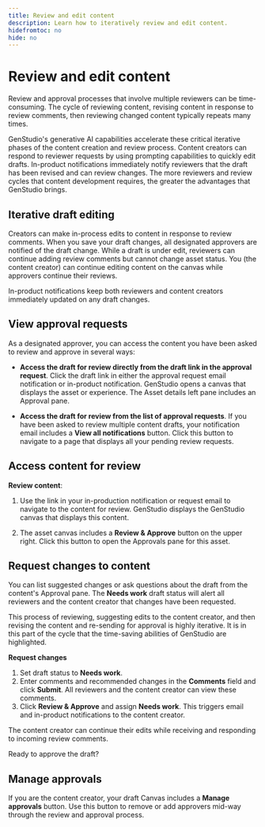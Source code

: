 ```yaml
---
title: Review and edit content
description: Learn how to iteratively review and edit content.
hidefromtoc: no
hide: no
---
```


# Review and edit content

Review and approval processes that involve multiple reviewers can be time-consuming. The cycle of reviewing content, revising content in response to review comments, then reviewing changed content typically repeats many times. 

GenStudio's generative AI capabilities accelerate these critical iterative phases of the content creation and review process. Content creators can respond to reviewer requests by using prompting capabilities to quickly edit drafts. In-product notifications immediately notify reviewers that the draft has been revised and can review changes. The more reviewers and review cycles that content development requires, the greater the advantages that GenStudio brings.

## Iterative draft editing

Creators can make in-process edits to content in response to review comments. When you save your draft changes, all designated approvers are notified of the draft change. While a draft is under edit, reviewers can continue adding review comments but cannot change asset status. You (the content creator) can continue editing content on the canvas while approvers continue their reviews.

In-product notifications keep both reviewers and content creators immediately updated on any draft changes.

## View approval requests

As a designated approver, you can access the content you have been asked to review and approve in several ways:

* **Access the draft for review directly from the draft link in the approval request**. Click the draft link in either the approval request email notification or in-product notification. GenStudio opens a canvas that displays the asset or experience. The Asset details left pane includes an Approval pane. 

* **Access the draft for review from the list of approval requests**. If you have been asked to review multiple content drafts, your notification email includes a **View all notifications** button. Click this button to navigate to a page that displays all your pending review requests.

## Access content for review

**Review content**:

1. Use the link in your in-production notification or request email to navigate to the content for review. GenStudio displays the GenStudio canvas that displays this content.

1. The asset canvas includes a **Review & Approve** button on the upper right. Click this button to open the Approvals pane for this asset.

## Request changes to content

You can list suggested changes or ask questions about the draft from the content's Approval pane. The **Needs work** draft status will alert all reviewers and the content creator that changes have been requested.

This process of reviewing, suggesting edits to the content creator, and then revising the content and re-sending for approval is highly iterative. It is in this part of the cycle that the time-saving abilities of GenStudio are highlighted. 

**Request changes**

1. Set draft status to **Needs work**. 
1. Enter comments and recommended changes in the **Comments** field and click **Submit**. All reviewers and the content creator can view these comments.
1. Click **Review & Approve** and assign **Needs work**. This triggers email and in-product notifications to the content creator.

The content creator can continue their edits while receiving and responding to incoming review comments.

Ready to approve the draft? 

## Manage approvals

If you are the content creator, your draft Canvas includes a **Manage approvals** button. Use this button to remove or add approvers mid-way through the review and approval process. 





